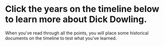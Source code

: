 
# Click the years on the timeline below to learn more about Dick Dowling.

When you've read through all the points, you will place some historical documents on the timeline to test what you've learned.
